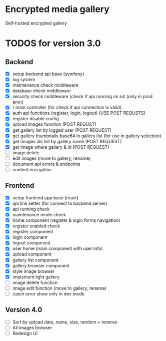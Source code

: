 # Encrypted media gallery
Self-hosted encrypted gallery

# TODOS for version 3.0
## Backend
- [X] setup backend api base (symfony)
- [X] log system
- [X] maintenance check middleware
- [X] database check middleware
- [X] security check middleware (check if api running on ssl (only in prod env))
- [X] / main controller (for check if api connection is valid)
- [X] auth api functions (register, login, logout) (USE POST REQUSTS)
- [X] register disable config
- [X] upload images function (POST REQUST)
- [X] get gallery list by logged user (POST REQUEST)
- [X] get gallery thumbnails base64 in gallery list (for use in gallery selection)
- [X] get images ids list by gallery name (POST REQUEST)
- [X] get image where gallery & id (POST REQUEST)
- [ ] image delete
- [ ] edit images (move to gallery, rename)
- [ ] document api errors & endpoints
- [ ] content encryption

## Frontend
- [X] setup frontend app base (react)
- [X] api link setter (for connect to backend server)
- [X] api running check
- [X] maintenance mode check
- [X] home component (register & login forms navigation)
- [X] register enabled check
- [X] register component
- [X] login component
- [X] logout component
- [X] user home (main component with user info)
- [X] upload component
- [X] gallery list component
- [X] gallery browser component
- [X] style image browser
- [X] implement light gallery
- [ ] image delete function
- [ ] image edit function (move to gallery, rename)
- [ ] catch error show only in dev mode

## Version 4.0
- [ ] Sort by upload date, name, size, random + reverse
- [ ] All images browser
- [ ] Redesign UI
